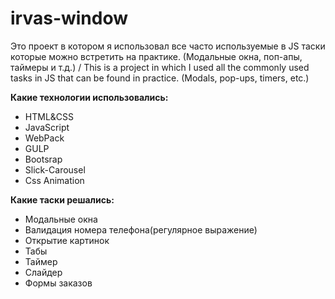 # irvas-window
Это проект в котором я использовал все часто используемые в JS таски которые можно встретить на практике. (Модальные окна, поп-апы, таймеры и т.д.) 
/ 
This is a project in which I used all the commonly used tasks in JS that can be found in practice. (Modals, pop-ups, timers, etc.)

**Какие технологии использовались:**
- HTML&CSS
- JavaScript
- WebPack
- GULP
- Bootsrap
- Slick-Carousel
- Css Animation

**Какие таски решались:**
- Модальные окна
- Валидация номера телефона(регулярное выражение)
- Открытие картинок
- Табы
- Таймер
- Слайдер
- Формы заказов 
